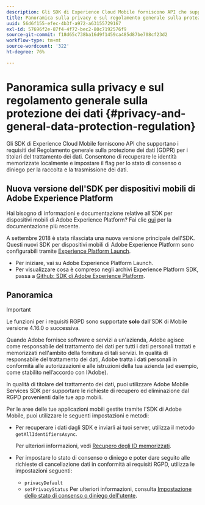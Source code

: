 ```yaml
---
description: Gli SDK di Experience Cloud Mobile forniscono API che supportano i requisiti del Regolamento generale sulla protezione dei dati (GDPR) per i titolari del trattamento dei dati. Consentono di recuperare le identità memorizzate localmente e impostare il flag per lo stato di consenso o diniego per la raccolta e la trasmissione dei dati.
title: Panoramica sulla privacy e sul regolamento generale sulla protezione dei dati
uuid: 56d6f155-efec-4b3f-a972-a63155729167
exl-id: 57696f2e-87f4-4f72-bec2-80c7192576f9
source-git-commit: f18d65c738ba16d9f1459ca485d87be708cf23d2
workflow-type: tm+mt
source-wordcount: '322'
ht-degree: 76%

---
```


# Panoramica sulla privacy e sul regolamento generale sulla protezione dei dati {#privacy-and-general-data-protection-regulation}

Gli SDK di Experience Cloud Mobile forniscono API che supportano i requisiti del Regolamento generale sulla protezione dei dati (GDPR) per i titolari del trattamento dei dati. Consentono di recuperare le identità memorizzate localmente e impostare il flag per lo stato di consenso o diniego per la raccolta e la trasmissione dei dati.

## Nuova versione dell&#39;SDK per dispositivi mobili di Adobe Experience Platform

Hai bisogno di informazioni e documentazione relative all’SDK per dispositivi mobili di Adobe Experience Platform? Fai clic [qui](https://aep-sdks.gitbook.io/docs/) per la documentazione più recente.

A settembre 2018 è stata rilasciata una nuova versione principale dell&#39;SDK. Questi nuovi SDK per dispositivi mobili di Adobe Experience Platform sono configurabili tramite [Experience Platform Launch](https://www.adobe.com/it/experience-platform/launch.html).

* Per iniziare, vai su Adobe Experience Platform Launch.
* Per visualizzare cosa è compreso negli archivi Experience Platform SDK, passa a [Github: SDK di Adobe Experience Platform](https://github.com/Adobe-Marketing-Cloud/acp-sdks).

## Panoramica

>[!IMPORTANT]
>
>Le funzioni per i requisiti RGPD sono supportate **solo** dall&#39;SDK di Mobile versione 4.16.0 o successiva.

Quando Adobe fornisce software e servizi a un&#39;azienda, Adobe agisce come responsabile del trattamento dei dati per tutti i dati personali trattati e memorizzati nell&#39;ambito della fornitura di tali servizi. In qualità di responsabile del trattamento dei dati, Adobe tratta i dati personali in conformità alle autorizzazioni e alle istruzioni della tua azienda (ad esempio, come stabilito nell’accordo con l’Adobe).

In qualità di titolare del trattamento dei dati, puoi utilizzare Adobe Mobile Services SDK per supportare le richieste di recupero ed eliminazione dal RGPD provenienti dalle tue app mobili.

Per le aree delle tue applicazioni mobili gestite tramite l&#39;SDK di Adobe Mobile, puoi utilizzare le seguenti impostazioni e metodi:

* Per recuperare i dati dagli SDK e inviarli ai tuoi server, utilizza il metodo `getAllIdentifiersAsync`.

   Per ulteriori informazioni, vedi [Recupero degli ID memorizzati](/help/android/c-mob-privacy-gdpr-android/c-mob-gdpr-ret-stored-ids-android.md).

* Per impostare lo stato di consenso o diniego e poter dare seguito alle richieste di cancellazione dati in conformità ai requisiti RGPD, utilizza le impostazioni seguenti:

   * `privacyDefault`
   * `setPrivacyStatus`
   Per ulteriori informazioni, consulta [Impostazione dello stato di consenso o diniego dell&#39;utente](/help/android/c-mob-privacy-gdpr-android/privacy.md).
